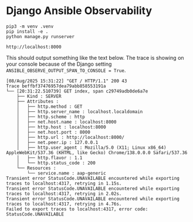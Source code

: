 # Django Ansible Observability

```
pip3 -m venv .venv
pip install -e .
python manage.py runserver
```

`http://localhost:8000`

This should output something like the text below. The trace is showing on your console because of the Django setting `ANSIBLE_OBSERVE_OUTPUT_SPAN_TO_CONSOLE = True`.

```
[08/Aug/2025 15:31:22] "GET / HTTP/1.1" 200 43
Trace beffbf37476957dea79abb858553191a
└── [20:31:22.510739] GET index, span c29749adb0de6a7e
    ├── Kind : SERVER
    ├── Attributes :
    │   ├── http.method : GET
    │   ├── http.server_name : localhost.localdomain
    │   ├── http.scheme : http
    │   ├── net.host.name : localhost:8000
    │   ├── http.host : localhost:8000
    │   ├── net.host.port : 8000
    │   ├── http.url : http://localhost:8000/
    │   ├── net.peer.ip : 127.0.0.1
    │   ├── http.user_agent : Mozilla/5.0 (X11; Linux x86_64) AppleWebKit/537.36 (KHTML, like Gecko) Chrome/138.0.0.0 Safari/537.36
    │   ├── http.flavor : 1.1
    │   └── http.status_code : 200
    └── Resources :
        └── service.name : aap-generic
Transient error StatusCode.UNAVAILABLE encountered while exporting traces to localhost:4317, retrying in 1.15s.
Transient error StatusCode.UNAVAILABLE encountered while exporting traces to localhost:4317, retrying in 2.02s.
Transient error StatusCode.UNAVAILABLE encountered while exporting traces to localhost:4317, retrying in 4.76s.
Failed to export traces to localhost:4317, error code: StatusCode.UNAVAILABLE
```
